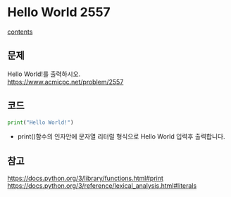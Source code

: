 # Hello World 2557
[contents](../Baekjoon_Pyhon.md)

## 문제
Hello World!를 출력하시오.  
https://www.acmicpc.net/problem/2557
## 코드
```python
print("Hello World!")
```
- print()함수의 인자안에 문자열 리터럴 형식으로 Hello World 입력후 출력합니다.
## 참고 
https://docs.python.org/3/library/functions.html#print  
https://docs.python.org/3/reference/lexical_analysis.html#literals
